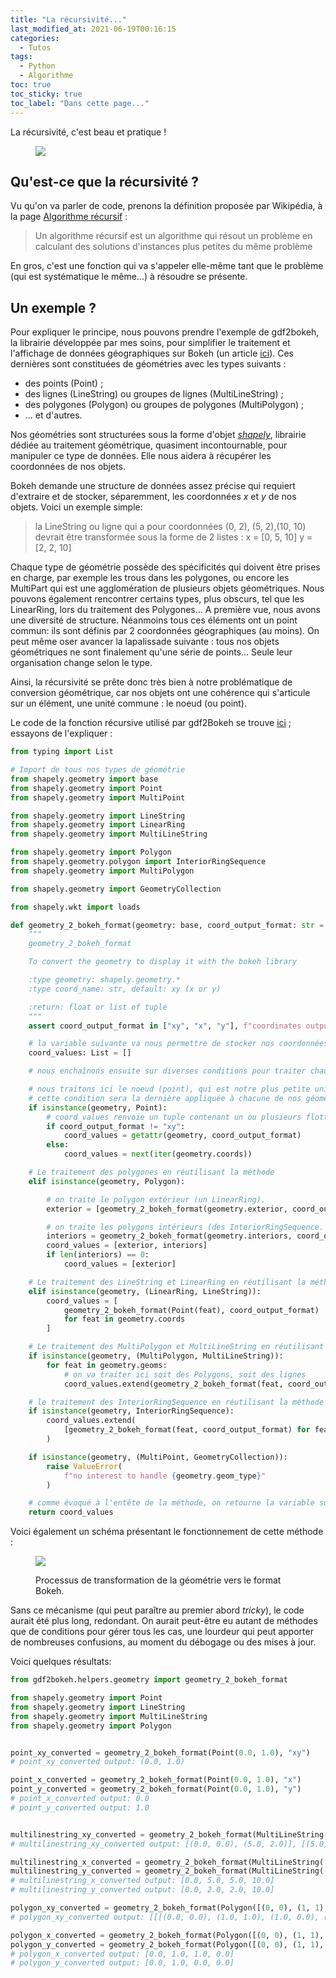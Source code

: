 ```yaml
---
title: "La récursivité..."
last_modified_at: 2021-06-19T00:16:15
categories:
  - Tutos
tags:
  - Python
  - Algorithme
toc: true
toc_sticky: true
toc_label: "Dans cette page..."
---
```


La récursivité, c'est beau et pratique !

<figure style="width: 200px" class="">
<a href="/assets/images/memes/recursive.jpg"><img src="/assets/images/memes/recursive.jpg"></a>
</figure>


## Qu'est-ce que la récursivité ?

Vu qu'on va parler de code, prenons la définition proposée par Wikipédia, à la page [Algorithme récursif](https://fr.wikipedia.org/wiki/Algorithme_r%C3%A9cursif) :

> Un algorithme récursif est un algorithme qui résout un problème en calculant des solutions d'instances plus petites du même problème

En gros, c'est une fonction qui va s'appeler elle-même tant que le problème (qui est systématique le même...) à résoudre se présente.


## Un exemple ?

Pour expliquer le principe, nous pouvons prendre l'exemple de gdf2bokeh, la librairie développée par mes soins, pour simplifier le traitement et l'affichage de données géographiques sur Bokeh (un article [ici](./_posts/2020-10-24-gdf2bokeh.md)). Ces dernières sont constituées de géométries avec les types suivants :

* des points (Point) ;
* des lignes (LineString) ou groupes de lignes (MultiLineString) ;
* des polygones (Polygon) ou groupes de polygones (MultiPolygon) ;
* ... et d'autres.

Nos géométries sont structurées sous la forme d'objet [_shapely_](https://shapely.readthedocs.io/en/stable/manual.html), librairie dédiée au traitement géométrique, quasiment incontournable, pour manipuler ce type de données. Elle nous aidera à récupérer les coordonnées de nos objets.

Bokeh demande une structure de données assez précise qui requiert d'extraire et de stocker, séparemment, les coordonnées _x_ et _y_ de nos objets. Voici un exemple simple:

> la LineString ou ligne qui a pour coordonnées (0, 2), (5, 2),(10, 10) devrait être transformée sous la forme de 2 listes : 
> x = [0, 5, 10]
> y = [2, 2, 10]


Chaque type de géométrie possède des spécificités qui doivent être prises en charge, par exemple les trous dans les polygones, ou encore les MultiPart qui est une agglomération de plusieurs objets géométriques. Nous pouvons également rencontrer certains types, plus obscurs, tel que les LinearRing, lors du traitement des Polygones...
A première vue, nous avons une diversité de structure. Néanmoins tous ces éléments ont un point commun: ils sont définis par 2 coordonnées géographiques (au moins). On peut même oser avancer la lapalissade suivante : tous nos objets géométriques ne sont finalement qu'une série de points... Seule leur organisation change selon le type.

Ainsi, la récursivité se prête donc très bien à notre problématique de conversion géométrique, car nos objets ont une cohérence qui s'articule sur un élément, une unité commune : le noeud (ou point).

Le code de la fonction récursive utilisé par gdf2Bokeh se trouve [ici](https://github.com/amauryval/gdf2bokeh/blob/master/gdf2bokeh/helpers/geometry.py#L22) ; essayons de l'expliquer :


```python
from typing import List

# Import de tous nos types de géométrie
from shapely.geometry import base
from shapely.geometry import Point
from shapely.geometry import MultiPoint

from shapely.geometry import LineString
from shapely.geometry import LinearRing
from shapely.geometry import MultiLineString

from shapely.geometry import Polygon
from shapely.geometry.polygon import InteriorRingSequence
from shapely.geometry import MultiPolygon

from shapely.geometry import GeometryCollection

from shapely.wkt import loads

def geometry_2_bokeh_format(geometry: base, coord_output_format: str = "xy") -> List:
    """
    geometry_2_bokeh_format

    To convert the geometry to display it with the bokeh library

    :type geometry: shapely.geometry.*
    :type coord_name: str, default: xy (x or y)

    :return: float or list of tuple
    """
    assert coord_output_format in ["xy", "x", "y"], f"coordinates output format {coord_output_format} not supported"

    # la variable suivante va nous permettre de stocker nos coordonnées. Elle sera le résultat de cette méthode récursive.
    coord_values: List = []

    # nous enchaînons ensuite sur diverses conditions pour traiter chaque type géométrique. Chaque condition va affecter ou ajouter de nouvelles valeurs à la variable 'coord_values'.

    # nous traitons ici le noeud (point), qui est notre plus petite unité et commune à tous les types de géométrie.
    # cette condition sera la dernière appliquée à chacune de nos géométries.
    if isinstance(geometry, Point):
        # coord_values renvoie un tuple contenant un ou plusieurs flottant(s) liste de coordonnées x et/ou y
        if coord_output_format != "xy":
            coord_values = getattr(geometry, coord_output_format)
        else:
            coord_values = next(iter(geometry.coords))

    # Le traitement des polygones en réutilisant la méthode
    elif isinstance(geometry, Polygon):

        # on traite le polygon extérieur (un LinearRing).
        exterior = [geometry_2_bokeh_format(geometry.exterior, coord_output_format)]

        # on traite les polygons intérieurs (des InteriorRingSequence.
        interiors = geometry_2_bokeh_format(geometry.interiors, coord_output_format)
        coord_values = [exterior, interiors]
        if len(interiors) == 0:
            coord_values = [exterior]

    # Le traitement des LineString et LinearRing en réutilisant la méthode
    elif isinstance(geometry, (LinearRing, LineString)):
        coord_values = [
            geometry_2_bokeh_format(Point(feat), coord_output_format)
            for feat in geometry.coords
        ]

    # Le traitement des MultiPolygon et MultiLineString en réutilisant la méthode
    if isinstance(geometry, (MultiPolygon, MultiLineString)):
        for feat in geometry.geoms:
            # on va traiter ici soit des Polygons, soit des lignes
            coord_values.extend(geometry_2_bokeh_format(feat, coord_output_format))

    # le traitement des InteriorRingSequence en réutilisant la méthode
    if isinstance(geometry, InteriorRingSequence):
        coord_values.extend(
            [geometry_2_bokeh_format(feat, coord_output_format) for feat in geometry]
        )

    if isinstance(geometry, (MultiPoint, GeometryCollection)):
        raise ValueError(
            f"no interest to handle {geometry.geom_type}"
        )

    # comme évoqué à l'entête de la méthode, on retourne la variable suivante, qui va s'alimenter progressivement grâce au rapel de la méthode dans chaque condition.
    return coord_values
```

Voici également un schéma présentant le fonctionnement de cette méthode :

<figure class="">

<a href="/assets/images/bokeh_geom_process.png"><img src="/assets/images/bokeh_geom_process.png"></a>

<figcaption>Processus de transformation de la géométrie vers le format Bokeh.</figcaption>
</figure>


Sans ce mécanisme (qui peut paraître au premier abord _tricky_), le code aurait été plus long, redondant. On aurait peut-être eu autant de méthodes que de conditions pour gérer tous les cas, une lourdeur qui peut apporter de nombreuses confusions, au moment du débogage ou des mises à jour.

Voici quelques résultats:

```python
from gdf2bokeh.helpers.geometry import geometry_2_bokeh_format

from shapely.geometry import Point
from shapely.geometry import LineString
from shapely.geometry import MultiLineString
from shapely.geometry import Polygon


point_xy_converted = geometry_2_bokeh_format(Point(0.0, 1.0), "xy")
# point_xy_converted output: (0.0, 1.0)

point_x_converted = geometry_2_bokeh_format(Point(0.0, 1.0), "x")
point_y_converted = geometry_2_bokeh_format(Point(0.0, 1.0), "y")
# point_x_converted output: 0.0
# point_y_converted output: 1.0


multilinestring_xy_converted = geometry_2_bokeh_format(MultiLineString([[(0, 0), (5, 2)], [(5, 2), (10, 10)]]), "xy")
# multilinestring_xy_converted output: [(0.0, 0.0), (5.0, 2.0)], [(5.0, 2.0), (10.0, 10.0)]

multilinestring_x_converted = geometry_2_bokeh_format(MultiLineString([[(0, 0), (5, 2)], [(5, 2), (10, 10)]]), "x")
multilinestring_y_converted = geometry_2_bokeh_format(MultiLineString([[(0, 0), (5, 2)], [(5, 2), (10, 10)]]), "y")
# multilinestring_x_converted output: [0.0, 5.0, 5.0, 10.0]
# multilinestring_y_converted output: [0.0, 2.0, 2.0, 10.0]

polygon_xy_converted = geometry_2_bokeh_format(Polygon([(0, 0), (1, 1), (1, 0), (0, 0)]), "xy")
# polygon_xy_converted output: [[[(0.0, 0.0), (1.0, 1.0), (1.0, 0.0), (0.0, 0.0)]]]

polygon_x_converted = geometry_2_bokeh_format(Polygon([(0, 0), (1, 1), (1, 0), (0, 0)]), "x")
polygon_y_converted = geometry_2_bokeh_format(Polygon([(0, 0), (1, 1), (1, 0), (0, 0)]), "y")
# polygon_x_converted output: [0.0, 1.0, 1.0, 0.0]
# polygon_y_converted output: [0.0, 1.0, 0.0, 0.0]
```